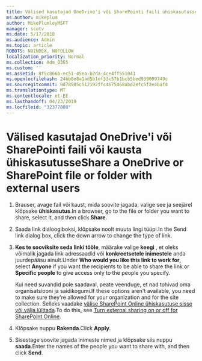 ```yaml
---
title: Välised kasutajad OneDrive'i või SharePointi faili ühiskasutusse
ms.author: mikeplum
author: MikePlumleyMSFT
manager: scotv
ms.date: 5/17/2018
ms.audience: Admin
ms.topic: article
ROBOTS: NOINDEX, NOFOLLOW
localization_priority: Normal
ms.collection: Adm_O365
ms.custom: ''
ms.assetid: 8f5c866b-ec51-45ea-b2da-4ce4ff551041
ms.openlocfilehash: 24bb0e8a1ad5b1ef33c57b1bcb5bed939009749c
ms.sourcegitcommit: 9d78905c512192ffc4675468abd2efc5f2e4baf4
ms.translationtype: MT
ms.contentlocale: et-EE
ms.lasthandoff: 04/23/2019
ms.locfileid: "32377808"
---
```

# <a name="share-a-onedrive-or-sharepoint-file-or-folder-with-external-users"></a><span data-ttu-id="cfc70-102">Välised kasutajad OneDrive'i või SharePointi faili või kausta ühiskasutusse</span><span class="sxs-lookup"><span data-stu-id="cfc70-102">Share a OneDrive or SharePoint file or folder with external users</span></span>

1. <span data-ttu-id="cfc70-103">Brauser, avage fail või kaust, mida soovite jagada, valige see ja seejärel klõpsake **ühiskasutus**.</span><span class="sxs-lookup"><span data-stu-id="cfc70-103">In a browser, go to the file or folder you want to share, select it, and then click **Share**.</span></span>
    
2. <span data-ttu-id="cfc70-104">Saada link dialoogiboksi, klõpsake noolt muuta lingi tüüpi.</span><span class="sxs-lookup"><span data-stu-id="cfc70-104">In the Send link dialog box, click the down arrow to change the type of link.</span></span>
    
3. <span data-ttu-id="cfc70-105">**Kes te sooviksite seda linki tööle**, määrake valige **keegi** , et oleks võimalik jagada link adressaadid või **konkreetsetele inimestele** anda juurdepääsu ainult.</span><span class="sxs-lookup"><span data-stu-id="cfc70-105">Under **Who would you like this link to work for**, select **Anyone** if you want the recipients to be able to share the link or **Specific people** to give access only to the people you specify.</span></span> 
    
    <span data-ttu-id="cfc70-106">Kui need suvandid pole saadaval, peate veenduge, et nad tohivad oma organisatsiooni ja saidikogumi.</span><span class="sxs-lookup"><span data-stu-id="cfc70-106">If these options aren't available, you need to make sure they're allowed for your organization and for the site collection.</span></span> <span data-ttu-id="cfc70-107">Selleks vaadake [välise SharePoint Online ühiskasutuse sisse või välja lülitada](https://go.microsoft.com/fwlink/?linkid=866426).</span><span class="sxs-lookup"><span data-stu-id="cfc70-107">To do this, see [Turn external sharing on or off for SharePoint Online](https://go.microsoft.com/fwlink/?linkid=866426).</span></span>
    
4. <span data-ttu-id="cfc70-108">Klõpsake nuppu **Rakenda**.</span><span class="sxs-lookup"><span data-stu-id="cfc70-108">Click **Apply**.</span></span>
    
5. <span data-ttu-id="cfc70-109">Sisestage soovite jagada inimeste nimed ja klõpsake siis nuppu **saada**.</span><span class="sxs-lookup"><span data-stu-id="cfc70-109">Enter the names of the people you want to share with, and then click **Send**.</span></span>
    

